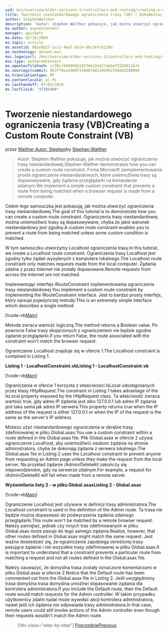 ```yaml
---
uid: mvc/overview/older-versions-1/controllers-and-routing/creating-a-custom-route-constraint-vb
title: Tworzenie niestandardowego ograniczenia trasy (VB) | Dokumentacja firmy Microsoft
author: StephenWalther
description: 'Autor: Stephen Walther pokazuje, jak można utworzyć ograniczenia trasy niestandardowej. Wdrożymy prosty niestandardowe ograniczenia, które uniemożliwia trasę dopasowywane w...'
ms.author: aspnetcontent
manager: wpickett
ms.date: 02/16/2009
ms.topic: article
ms.assetid: 892edb27-1cc2-4eaf-8314-dbc2efc6228a
ms.technology: dotnet-mvc
msc.legacyurl: /mvc/overview/older-versions-1/controllers-and-routing/creating-a-custom-route-constraint-vb
msc.type: authoredcontent
ms.openlocfilehash: cc30cfd49402b10274e22eb27abba73329811b7e
ms.sourcegitcommit: 953ff9ea4369f154d6fd0239599279ddd3280009
ms.translationtype: MT
ms.contentlocale: pl-PL
ms.lasthandoff: 07/03/2018
ms.locfileid: "37385498"
---
```

<a name="creating-a-custom-route-constraint-vb"></a><span data-ttu-id="45f51-104">Tworzenie niestandardowego ograniczenia trasy (VB)</span><span class="sxs-lookup"><span data-stu-id="45f51-104">Creating a Custom Route Constraint (VB)</span></span>
====================
<span data-ttu-id="45f51-105">przez [Walther Autor: Stephen](https://github.com/StephenWalther)</span><span class="sxs-lookup"><span data-stu-id="45f51-105">by [Stephen Walther](https://github.com/StephenWalther)</span></span>

> <span data-ttu-id="45f51-106">Autor: Stephen Walther pokazuje, jak można utworzyć ograniczenia trasy niestandardowej.</span><span class="sxs-lookup"><span data-stu-id="45f51-106">Stephen Walther demonstrates how you can create a custom route constraint.</span></span> <span data-ttu-id="45f51-107">Firma Microsoft zaimplementowania proste ograniczenie niestandardowych, które uniemożliwia trasy są dopasowywane, gdy żądanie przeglądarki na komputerze zdalnym.</span><span class="sxs-lookup"><span data-stu-id="45f51-107">We implement a simple custom constraint that prevents a route from being matched when a browser request is made from a remote computer.</span></span>


<span data-ttu-id="45f51-108">Celem tego samouczka jest pokazują, jak można utworzyć ograniczenia trasy niestandardowej.</span><span class="sxs-lookup"><span data-stu-id="45f51-108">The goal of this tutorial is to demonstrate how you can create a custom route constraint.</span></span> <span data-ttu-id="45f51-109">Ograniczenia trasy niestandardowej można uniemożliwić trasy są dopasowywane, chyba że jakiś warunek niestandardowy jest zgodny.</span><span class="sxs-lookup"><span data-stu-id="45f51-109">A custom route constraint enables you to prevent a route from being matched unless some custom condition is matched.</span></span>

<span data-ttu-id="45f51-110">W tym samouczku utworzymy Localhost ograniczenia trasy.</span><span class="sxs-lookup"><span data-stu-id="45f51-110">In this tutorial, we create a Localhost route constraint.</span></span> <span data-ttu-id="45f51-111">Ograniczenia trasy Localhost jest zgodny tylko żądań wysyłanych z komputera lokalnego.</span><span class="sxs-lookup"><span data-stu-id="45f51-111">The Localhost route constraint only matches requests made from the local computer.</span></span> <span data-ttu-id="45f51-112">Żądania zdalne z przez Internet nie zostały dopasowane.</span><span class="sxs-lookup"><span data-stu-id="45f51-112">Remote requests from across the Internet are not matched.</span></span>

<span data-ttu-id="45f51-113">Implementując interfejs IRouteConstraint implementowania ograniczenia trasy niestandardowej.</span><span class="sxs-lookup"><span data-stu-id="45f51-113">You implement a custom route constraint by implementing the IRouteConstraint interface.</span></span> <span data-ttu-id="45f51-114">Jest to bardzo prosty interfejs, który opisuje pojedynczej metody:</span><span class="sxs-lookup"><span data-stu-id="45f51-114">This is an extremely simple interface which describes a single method:</span></span>

[!code-vb[Main](creating-a-custom-route-constraint-vb/samples/sample1.vb)]

<span data-ttu-id="45f51-115">Metoda zwraca wartość logiczną.</span><span class="sxs-lookup"><span data-stu-id="45f51-115">The method returns a Boolean value.</span></span> <span data-ttu-id="45f51-116">Po powrocie False trasy skojarzonych z ograniczeniem nie będzie zgodne żądanie przeglądarki.</span><span class="sxs-lookup"><span data-stu-id="45f51-116">If you return False, the route associated with the constraint won't match the browser request.</span></span>

<span data-ttu-id="45f51-117">Ograniczenie Localhost znajduje się w ofercie 1.</span><span class="sxs-lookup"><span data-stu-id="45f51-117">The Localhost constraint is contained in Listing 1.</span></span>

<span data-ttu-id="45f51-118">**Listing 1 - LocalhostConstraint.vb**</span><span class="sxs-lookup"><span data-stu-id="45f51-118">**Listing 1 - LocalhostConstraint.vb**</span></span>

[!code-vb[Main](creating-a-custom-route-constraint-vb/samples/sample2.vb)]

<span data-ttu-id="45f51-119">Ograniczenia w ofercie 1 korzysta z właściwości IsLocal udostępnianych przez klasy HttpRequest.</span><span class="sxs-lookup"><span data-stu-id="45f51-119">The constraint in Listing 1 takes advantage of the IsLocal property exposed by the HttpRequest class.</span></span> <span data-ttu-id="45f51-120">Ta właściwość zwraca wartość true, gdy adres IP żądania jest albo 127.0.0.1 lub adres IP żądania jest taka sama jak adres IP serwera.</span><span class="sxs-lookup"><span data-stu-id="45f51-120">This property returns true when the IP address of the request is either 127.0.0.1 or when the IP of the request is the same as the server's IP address.</span></span>

<span data-ttu-id="45f51-121">Możesz użyć niestandardowego ograniczenia w obrębie trasy zdefiniowanej w pliku Global.asax.</span><span class="sxs-lookup"><span data-stu-id="45f51-121">You use a custom constraint within a route defined in the Global.asax file.</span></span> <span data-ttu-id="45f51-122">Plik Global.asax w ofercie 2 używa ograniczenie Localhost, aby uniemożliwić osobom żądania na stronie administratora, chyba że dokonają żądania z serwera lokalnego.</span><span class="sxs-lookup"><span data-stu-id="45f51-122">The Global.asax file in Listing 2 uses the Localhost constraint to prevent anyone from requesting an Admin page unless they make the request from the local server.</span></span> <span data-ttu-id="45f51-123">Na przykład żądanie /Admin/DeleteAll zakończy się niepowodzeniem, gdy na serwerze zdalnym.</span><span class="sxs-lookup"><span data-stu-id="45f51-123">For example, a request for /Admin/DeleteAll will fail when made from a remote server.</span></span>

<span data-ttu-id="45f51-124">**Wyświetlanie listy 2 - w pliku Global.asax**</span><span class="sxs-lookup"><span data-stu-id="45f51-124">**Listing 2 - Global.asax**</span></span>

[!code-vb[Main](creating-a-custom-route-constraint-vb/samples/sample3.vb)]

<span data-ttu-id="45f51-125">Ograniczenie Localhost jest używane w definicji trasy administratora.</span><span class="sxs-lookup"><span data-stu-id="45f51-125">The Localhost constraint is used in the definition of the Admin route.</span></span> <span data-ttu-id="45f51-126">Ta trasa nie będzie można dopasować do podwyrażenia żądania zdalnego przeglądarki.</span><span class="sxs-lookup"><span data-stu-id="45f51-126">This route won't be matched by a remote browser request.</span></span> <span data-ttu-id="45f51-127">Należy pamiętać, jednak czy innych tras zdefiniowanych w pliku Global.asax może pasuje do tego samego żądania.</span><span class="sxs-lookup"><span data-stu-id="45f51-127">Realize, however, that other routes defined in Global.asax might match the same request.</span></span> <span data-ttu-id="45f51-128">Jest ważne dowiedzieć się, że ograniczenie zapobiega określonej trasy pasujące żądanie i nie wszystkie trasy zdefiniowanej w pliku Global.asax.</span><span class="sxs-lookup"><span data-stu-id="45f51-128">It is important to understand that a constraint prevents a particular route from matching a request and not all routes defined in the Global.asax file.</span></span>

<span data-ttu-id="45f51-129">Należy zauważyć, że domyślna trasa zostały oznaczone komentarzami w pliku Global.asax w ofercie 2.</span><span class="sxs-lookup"><span data-stu-id="45f51-129">Notice that the Default route has been commented out from the Global.asax file in Listing 2.</span></span> <span data-ttu-id="45f51-130">Jeśli uwzględniony trasa domyślna trasa domyślna umożliwi dopasowanie żądania dla kontrolera administratora.</span><span class="sxs-lookup"><span data-stu-id="45f51-130">If you include the Default route, then the Default route would match requests for the Admin controller.</span></span> <span data-ttu-id="45f51-131">W takim przypadku użytkownicy zdalni nadal może wywołać akcji kontrolera administratora, nawet jeśli ich żądania nie odpowiada trasy administratora.</span><span class="sxs-lookup"><span data-stu-id="45f51-131">In that case, remote users could still invoke actions of the Admin controller even though their requests wouldn't match the Admin route.</span></span>

> [!div class="step-by-step"]
> [<span data-ttu-id="45f51-132">Poprzednie</span><span class="sxs-lookup"><span data-stu-id="45f51-132">Previous</span></span>](creating-a-route-constraint-vb.md)
